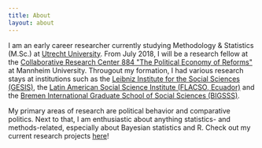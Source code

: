 ```yaml
---
title: About
layout: about
---
```


I am an early career researcher currently studying Methodology & Statistics (M.Sc.) at [Utrecht University](https://www.uu.nl/masters/en/methodology-and-statistics-behavioural-biomedical-and-social-sciences). From July 2018, I will be a research fellow at the [Collaborative Research Center 884 "The Political Economy of Reforms"](http://reforms.uni-mannheim.de/) at Mannheim University. Througout my formation, I had various research stays at institutions such as the [Leibniz Institute for the Social Sciences (GESIS)](https://www.gesis.org/en/home/), the [Latin American Social Science Institute (FLACSO, Ecuador)](https://www.flacso.edu.ec/portal/en) and the [Bremen International Graduate School of Social Sciences (BIGSSS)](https://www.bigsss-bremen.de/).

My primary areas of research are political behavior and comparative politics. Next to that, I am enthusiastic about anything statistics- and methods-related, especially about Bayesian statistics and R. Check out my current research projects [here](https://lion-be.github.io/projects.html)!

